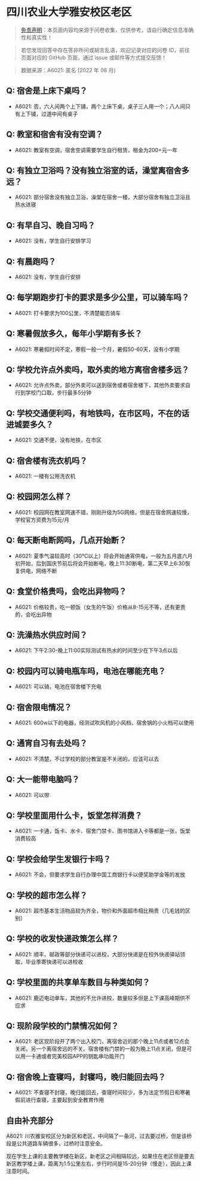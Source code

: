 # 四川农业大学雅安校区老区

> [免责声明](https://colleges.chat/#_3)：本页面内容均来源于问卷收集，仅供参考，请自行确定信息准确性和真实性！

> 若您发现回答中存在答非所问或胡言乱语，欢迎记录对应的问卷 ID，前往页面对应的 GitHub 页面，通过 issue 或邮件等方式提交反馈！

> 数据来源：A6021: 匿名 (2022 年 06 月)

## Q: 宿舍是上床下桌吗？

- A6021: 否，六人间两个上下铺，两个上床下桌，桌子三人用一个；八人间只有上下铺，过道中间有桌子

## Q: 教室和宿舍有没有空调？

- A6021: 教室有空调，宿舍空调需要学生自行租赁，租金为200+元一年

## Q: 有独立卫浴吗？没有独立浴室的话，澡堂离宿舍多远？

- A6021: 部分宿舍没有独立卫浴，澡堂在宿舍一楼，大部分宿舍有独立卫浴且热水进寝

## Q: 有早自习、晚自习吗？

- A6021: 没有，学生自行安排学习

## Q: 有晨跑吗？

- A6021: 没有，学生自行安排

## Q: 每学期跑步打卡的要求是多少公里，可以骑车吗？

- A6021: 打卡要求为100公里，不清楚能否骑车

## Q: 寒暑假放多久，每年小学期有多长？

- A6021: 寒暑假时间不定，寒假一般一个月，暑假50-60天，没有小学期

## Q: 学校允许点外卖吗，取外卖的地方离宿舍楼多远？

- A6021: 允许点外卖，部分外卖可以送到宿舍或者宿舍楼下，其他外卖要求自行到学校门口取，步行最多5分钟

## Q: 学校交通便利吗，有地铁吗，在市区吗，不在的话进城要多久？

- A6021: 交通不便，没有地铁，在市区

## Q: 宿舍楼有洗衣机吗？

- A6021: 一楼有公用洗衣机

## Q: 校园网怎么样？

- A6021: 校园网在教室网速不错，刚刚升级为5G网络，但是在宿舍网速较慢，学校官方资费为15元/月

## Q: 每天断电断网吗，几点开始断？

- A6021: 夏季气温较高时（30℃以上）将会开始通宵供电，一般为五月底六月初开始，后到国庆节前后将会开始断电，晚上11∶30断电，第二天早上6∶30恢复供电，网络不断

## Q: 食堂价格贵吗，会吃出异物吗？

- A6021: 价格较贵，吃一顿饭（女生的午饭）价格从8-15元不等，还有更贵的，会吃出异物

## Q: 洗澡热水供应时间？

- A6021: 下午2∶30-晚上11∶00实际测试有热水的时间至少在下午3点以后

## Q: 校园内可以骑电瓶车吗，电池在哪能充电？

- A6021: 可以骑，电池在宿舍楼下充电

## Q: 宿舍限电情况？

- A6021: 600w以下的电器，经测试吹风机的小风档、宿舍锅的小火档可以使用

## Q: 通宵自习有去处吗？

- A6021: 不清楚，不过学校的部分教室是不关闭的，应该可以去

## Q: 大一能带电脑吗？

- A6021: 可以带

## Q: 学校里面用什么卡，饭堂怎样消费？

- A6021: 一卡通，饭卡、水卡、宿舍门禁卡、图书馆进入卡等都是一张，饭堂消费较高

## Q: 学校会给学生发银行卡吗？

- A6021: 不会，但要求学生自行办理中国工商银行卡以便奖助学金等的发放

## Q: 学校的超市怎么样？

- A6021: 超市基本生活物品较为齐全，物价和外面超市相比稍贵（几毛钱的区别）

## Q: 学校的收发快递政策怎么样？

- A6021: 顺丰、邮政等部分快递可以进校，大部分快递是在校外快递驿站领取，毕业季寄快递可以进校收

## Q: 学校里面的共享单车数目与种类如何？

- A6021: 鹿迈电动单车，其他的不允许进校，数量较多但是上下课高峰期供不应求

## Q: 现阶段学校的门禁情况如何？

- A6021: 老区现阶段开了两个出入校门，离宿舍近的那个晚上11点或者12点会关闭，另一个离宿舍远的不关。宿舍楼有门禁的一般为晚上11点关闭，但是可以用一卡通或者完美校园APP的钥匙串功能开门

## Q: 宿舍晚上查寝吗，封寝吗，晚归能回去吗？

- A6021: 不查寝不封寝，晚归能回去，查寝时间较少，多为法定节假日和寒暑假前进行查寝，主要起到安全教育作用

## 自由补充部分

A6021: 川农雅安校区分为新区和老区，中间隔了一条河，过去要过桥，但是该桥段是公共道路车辆很多，过桥时注意安全。

现在学生上课的主要教学楼在新区，新老区之间相隔较远，如果住在老区但是要去新区教学楼上课，距离为1.5公里左右，步行时间是15-20分钟（慢走），因此上课注意时间。